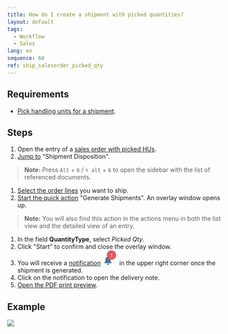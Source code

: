 ```yaml
---
title: How do I create a shipment with picked quantities?
layout: default
tags:
  - Workflow
  - Sales
lang: en
sequence: 60
ref: ship_salesorder_picked_qty
---
```


## Requirements
- [Pick handling units for a shipment](Picking_terminal).

## Steps
1. Open the entry of a [sales order with picked HUs](Picking_terminal).
1. [Jump to](JumptoviaSidebar) "Shipment Disposition".
 >**Note:** Press `Alt` + `6` / `⌥ alt` + `6` to open the sidebar with the list of referenced documents.

1. [Select the order lines](RecordSelection) you want to ship.
1. [Start the quick action](StartAction) "Generate Shipments". An overlay window opens up.
 >**Note:** You will also find this action in the actions menu in both the list view and the detailed view of an entry.

1. In the field **QuantityType**, select *Picked Qty*.
1. Click "Start" to confirm and close the overlay window.
1. You will receive a [notification](Notification_types) ![](assets/NotificationBell_WebUI.png) in the upper right corner once the shipment is generated.
1. Click on the notification to open the delivery note.
1. [Open the PDF print preview](PrintPreview).

## Example
![](assets/Ship_salesorder_picked_qty.gif)
